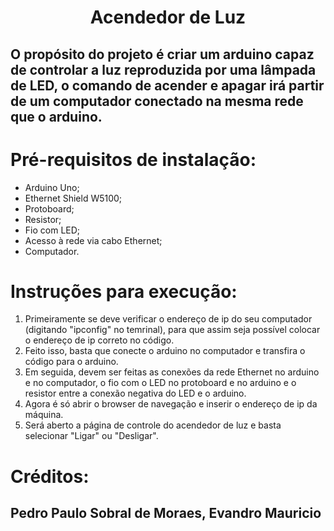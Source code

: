 <h1 align = center>Acendedor de Luz </h1>

## O propósito do projeto é criar um arduino capaz de controlar a luz reproduzida por uma lâmpada de LED, o comando de acender e apagar irá partir de um computador conectado na mesma rede que o arduino.

# Pré-requisitos de instalação:

   - Arduino Uno;
   - Ethernet Shield W5100;
   - Protoboard;
   - Resistor; 
   - Fio com LED;
   - Acesso à rede via cabo Ethernet;
   - Computador.
  
# Instruções para execução:

  1. Primeiramente se deve verificar o endereço de ip do seu computador (digitando "ipconfig" no temrinal), para que assim seja possível colocar o endereço de ip correto no código. 
  2. Feito isso, basta que conecte o arduino no computador e transfira o código para o arduino. 
  3. Em seguida, devem ser feitas as conexões da rede Ethernet no arduino e no computador, o fio com o LED no protoboard e no arduino e o resistor entre a conexão negativa do LED e o arduino.
  4. Agora é só abrir o browser de navegação e inserir o endereço de ip da máquina.
  5. Será aberto a página de controle do acendedor de luz e basta selecionar "Ligar" ou "Desligar".
  
# Créditos:
## Pedro Paulo Sobral de Moraes, Evandro Mauricio
